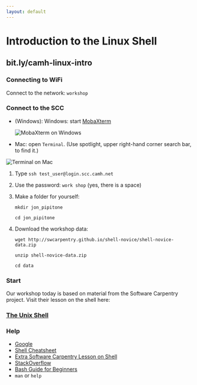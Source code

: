```yaml
---
layout: default
---
```


# Introduction to the Linux Shell

## bit.ly/camh-linux-intro

### Connecting to WiFi 

Connect to the network: `workshop`

### Connect to the SCC

- (Windows): Windows: start [MobaXterm](http://mobaxterm.mobatek.net/download-home-edition.html)

    ![MobaXterm on Windows](http://mobaxterm.mobatek.net/img/slider/MobaXterm.png)

- Mac: open `Terminal`. (Use spotlight, upper right-hand corner search bar, to find
   it.)

![Terminal on Mac](http://web.mit.edu/music21/doc/_images/macScreenPythonVersion.png)

1. Type `ssh test_user@login.scc.camh.net`

2. Use the password: `work shop` (yes, there is a space)

3. Make a folder for yourself: 

    `mkdir jon_pipitone`

    `cd jon_pipitone`

4. Download the workshop data: 

    `wget http://swcarpentry.github.io/shell-novice/shell-novice-data.zip`

    `unzip shell-novice-data.zip`

    `cd data`

### Start

Our workshop today is based on material from the Software Carpentry project. Visit their lesson on the shell here: 

### [The Unix Shell](http://swcarpentry.github.io/shell-novice/)

### Help
- [Google](https://www.google.ca/search?q=google+all+the+things)
- [Shell Cheatsheet](http://swcarpentry.github.io/shell-novice/reference.html)
- [Extra Software Carpentry Lesson on Shell](http://swcarpentry.github.io/shell-extras/)
- [StackOverflow](http://stackoverflow.com/questions/tagged/shell) 
- [Bash Guide for Beginners](http://www.tldp.org/LDP/Bash-Beginners-Guide/html/)
- `man` or `help`
